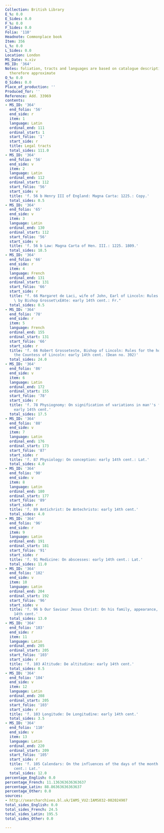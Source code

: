 ```yaml
---
Collection: British Library
E_%: 0.0
E_Sides: 0.0
F_%: 0.0
F_Sides: 0.0
Folia: '110'
Headnote: Commonplace book
Item: 356
L_%: 0.0
L_Sides: 0.0
Location: London
MS_Date: s.xiv
MS_ID: '364'
Notes: foliation, tracts and languages are based on catalogue description and are
  therefore approximate
O_%: 0.0
O_Sides: 0.0
Place_of_production: ''
Produced_for: ''
Reference: Add. 33969
contents:
- MS_ID: '364'
  end_folio: '56'
  end_side: r
  item: 1
  language: Latin
  ordinal_end: 111
  ordinal_start: 1
  start_folio: '1'
  start_side: r
  title: Legal tracts
  total_sides: 111.0
- MS_ID: '364'
  end_folio: '56'
  end_side: v
  item: 2
  language: Latin
  ordinal_end: 112
  ordinal_start: 112
  start_folio: '56'
  start_side: v
  title: 'f. 56 b Henry III of England: Magna Carta: 1225.: Copy.'
  total_sides: 0.5
- MS_ID: '364'
  end_folio: '65'
  end_side: v
  item: 3
  language: Latin
  ordinal_end: 130
  ordinal_start: 112
  start_folio: '56'
  start_side: v
  title: 'f. 56 b Law: Magna Carta of Hen. III.: 1225. 1809.'
  total_sides: 18.5
- MS_ID: '364'
  end_folio: '66'
  end_side: r
  item: 4
  language: French
  ordinal_end: 131
  ordinal_start: 131
  start_folio: '66'
  start_side: r
  title: "f. 66 Margaret de Laci, wife of John, Earl of Lincoln: Rules for her household,\
    \ by Bishop Grosset\xEAte: early 14th cent.: Fr."
  total_sides: 0.5
- MS_ID: '364'
  end_folio: '78'
  end_side: r
  item: 5
  language: French
  ordinal_end: 155
  ordinal_start: 131
  start_folio: '66'
  start_side: r
  title: 'f. 66 Robert Grosseteste, Bishop of Lincoln: Rules for the houschold of
    the Countess of Lincoln: early 14th cent. (Dean no. 392)'
  total_sides: 24.0
- MS_ID: '364'
  end_folio: '86'
  end_side: v
  item: 6
  language: Latin
  ordinal_end: 172
  ordinal_start: 155
  start_folio: '78'
  start_side: r
  title: 'f. 78 Physiognomy: On signification of variations in man''s face, etc.:
    early 14th cent.'
  total_sides: 17.5
- MS_ID: '364'
  end_folio: '88'
  end_side: v
  item: 7
  language: Latin
  ordinal_end: 176
  ordinal_start: 173
  start_folio: '87'
  start_side: r
  title: 'f. 87 Physiology: On conception: early 14th cent.: Lat.'
  total_sides: 4.0
- MS_ID: '364'
  end_folio: '90'
  end_side: v
  item: 8
  language: Latin
  ordinal_end: 180
  ordinal_start: 177
  start_folio: '89'
  start_side: r
  title: 'f. 89 Antichrist: De Antechristo: early 14th cent.'
  total_sides: 4.0
- MS_ID: '364'
  end_folio: '96'
  end_side: r
  item: 9
  language: Latin
  ordinal_end: 191
  ordinal_start: 181
  start_folio: '91'
  start_side: r
  title: 'f. 91 Medicine: On abscesses: early 14th cent.: Lat.'
  total_sides: 11.0
- MS_ID: '364'
  end_folio: '102'
  end_side: v
  item: 10
  language: Latin
  ordinal_end: 204
  ordinal_start: 192
  start_folio: '96'
  start_side: v
  title: 'f. 96 b Our Saviour Jesus Christ: On his family, appearance, etc.: early
    14th cent.'
  total_sides: 13.0
- MS_ID: '364'
  end_folio: '103'
  end_side: r
  item: 11
  language: Latin
  ordinal_end: 205
  ordinal_start: 205
  start_folio: '103'
  start_side: r
  title: 'f. 103 Altitude: De altitudine: early 14th cent.'
  total_sides: 0.5
- MS_ID: '364'
  end_folio: '104'
  end_side: v
  item: 12
  language: Latin
  ordinal_end: 208
  ordinal_start: 205
  start_folio: '103'
  start_side: r
  title: 'f. 103 Longitude: De Longitudine: early 14th cent.'
  total_sides: 3.5
- MS_ID: '364'
  end_folio: '110'
  end_side: v
  item: 13
  language: Latin
  ordinal_end: 220
  ordinal_start: 209
  start_folio: '105'
  start_side: r
  title: 'f. 105 Calendars: On the influences of the days of the month: early 14th
    cent.: Lat.'
  total_sides: 12.0
percentage_English: 0.0
percentage_French: 11.136363636363637
percentage_Latin: 88.86363636363637
percentage_Other: 0.0
sources:
- http://searcharchives.bl.uk/IAMS_VU2:IAMS032-002024907
total_sides_English: 0.0
total_sides_French: 24.5
total_sides_Latin: 195.5
total_sides_Other: 0.0

---
```

